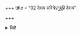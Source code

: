 +++
title = "02 देवाय सवित्रेऽनुब्रूहि देवाय"

+++

<details><summary>थिते</summary>

देवाय सवित्रेऽनुब्रूहि देवाय सवित्रे प्रेष्येति सम्प्रैषौ २
</details>
